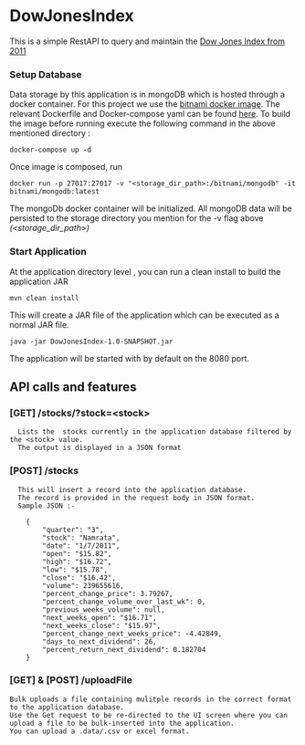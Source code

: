 # DowJonesIndex
This is a simple RestAPI to query and maintain the [Dow Jones Index from 2011](http://archive.ics.uci.edu/ml/datasets/Dow+Jones+Index#)

### Setup Database
Data storage by this application is in mongoDB which is hosted through a docker container. 
For this project we use the [bitnami docker image](https://github.com/bitnami/bitnami-docker-mongodb).
The relevant Dockerfile and Docker-compose yaml can be found [here](https://github.com/danguinamrata/DowJonesIndex/tree/feature/WIP/src/main/resources/mongodb).
To build the image before running execute the following command in the above mentioned directory :
```
docker-compose up -d
```
Once image is composed, run 
```
docker run -p 27017:27017 -v "<storage_dir_path>:/bitnami/mongodb" -it bitnami/mongodb:latest
```
The mongoDb docker container will be initialized. All mongoDB data will be persisted to the 
storage directory you mention for the -v flag above *(<storage_dir_path>)*

### Start Application
At the application directory level , you can run a clean install to build the application JAR
```
mvn clean install
```
This will create a JAR file of the application which can be executed as a normal JAR file. 
```
java -jar DowJonesIndex-1.0-SNAPSHOT.jar
``` 
The application will be started with by default on the 8080 port.


## API calls and features

### \[GET\] /stocks/?stock=\<stock\>

      Lists the  stocks currently in the application database filtered by the <stock> value.
      The output is displayed in a JSON format

### \[POST\] /stocks
      This will insert a record into the application database.
      The record is provided in the request body in JSON format.    
      Sample JSON :-
      
        {
            "quarter": "3",
            "stock": "Namrata",
            "date": "1/7/2011",
            "open": "$15.82",
            "high": "$16.72",
            "low": "$15.78",
            "close": "$16.42",
            "volume": 239655616,
            "percent_change_price": 3.79267,
            "percent_change_volume_over_last_wk": 0,
            "previous_weeks_volume": null,
            "next_weeks_open": "$16.71",
            "next_weeks_close": "$15.97",
            "percent_change_next_weeks_price": -4.42849,
            "days_to_next_dividend": 26,
            "percent_return_next_dividend": 0.182704
        }
        
### \[GET\] & \[POST\] /uploadFile
    Bulk uploads a file containing mulitple records in the correct format to the application database.
    Use the Get request to be re-directed to the UI screen where you can upload a file to be bulk-inserted into the application.
    You can upload a .data/.csv or excel format.
    
      
      
